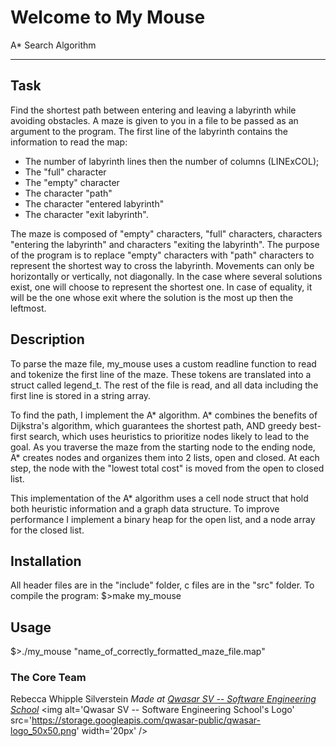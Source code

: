 # Welcome to My Mouse
A* Search Algorithm
***

## Task
Find the shortest path between entering and leaving a labyrinth while avoiding obstacles.
A maze is given to you in a file to be passed as an argument to the program.
The first line of the labyrinth contains the information to read the map:
* The number of labyrinth lines then the number of columns (LINExCOL);
* The "full" character
* The "empty" character
* The character "path"
* The character "entered labyrinth"
* The character "exit labyrinth".

The maze is composed of "empty" characters, "full" characters, characters "entering the labyrinth" and characters "exiting the labyrinth".
The purpose of the program is to replace "empty" characters with "path" characters to represent the shortest way to cross the labyrinth.
Movements can only be horizontally or vertically, not diagonally.
In the case where several solutions exist, one will choose to represent the shortest one. 
In case of equality, it will be the one whose exit where the solution is the most up then the leftmost. 

## Description
To parse the maze file, my_mouse uses a custom readline function to read and tokenize the first line of the maze.
These tokens are translated into a struct called legend_t.
The rest of the file is read, and all data including the first line is stored in a string array.

To find the path, I implement the A* algorithm. 
A* combines the benefits of Dijkstra's algorithm, which guarantees the shortest path, AND greedy best-first search, 
which uses heuristics to prioritize nodes likely to lead to the goal.
As you traverse the maze from the starting node to the ending node, A* creates nodes and organizes them into 2 lists, open and closed.
At each step, the node with the "lowest total cost" is moved from the open to closed list.

This implementation of the A* algorithm uses a cell node struct that hold both heuristic information and a graph data structure.
To improve performance I implement a binary heap for the open list, and a node array for the closed list.


## Installation
All header files are in the "include" folder, c files are in the "src" folder.
To compile the program:
$>make my_mouse

## Usage
$>./my_mouse "name_of_correctly_formatted_maze_file.map"

### The Core Team

Rebecca Whipple Silverstein
<span><i>Made at <a href='https://qwasar.io'>Qwasar SV -- Software Engineering School</a></i></span>
<span><img alt='Qwasar SV -- Software Engineering School's Logo' src='https://storage.googleapis.com/qwasar-public/qwasar-logo_50x50.png' width='20px' /></span>